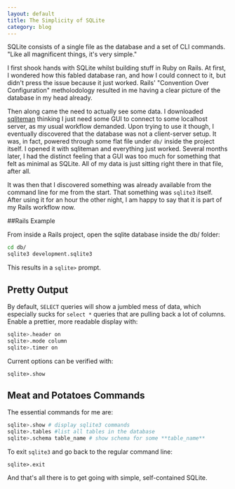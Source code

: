 ```yaml
---
layout: default
title: The Simplicity of SQLite
category: blog
---
```


SQLite consists of a single file as the database and a set of CLI commands. "Like all magnificent things, it's very simple."

I first shook hands with SQLite whilst building stuff in Ruby on Rails. At first, I wondered how this fabled database ran, and how I could connect to it, but didn't press the issue because it just worked. Rails' "Convention Over Configuration" metholodology resulted in me having a clear picture of the database in my head already.

Then along came the need to actually see some data. I downloaded [sqliteman](http://sqliteman.yarpen.cz/) thinking I just need some GUI to connect to some localhost server, as my usual workflow demanded. Upon trying to use it though, I eventually discovered that the database was not a client-server setup. It was, in fact, powered through some flat file under ```db/``` inside the project itself. I opened it with sqliteman and everything just worked. Several months later, I had the distinct feeling that a GUI was too much for something that felt as minimal as SQLite. All of my data is just sitting right there in that file, after all.

It was then that I discovered something was already available from the command line for me from the start. That something was ```sqlite3``` itself. After using it for an hour the other night, I am happy to say that it is part of my Rails workflow now.

##Rails Example

From inside a Rails project, open the sqlite database inside the db/ folder:

```sh
cd db/
sqlite3 development.sqlite3
```

This results in a ```sqlite>``` prompt.

## Pretty Output

By default, ```SELECT``` queries will show a jumbled mess of data, which especially sucks for ```select *``` queries that are pulling back a lot of columns. Enable a prettier, more readable display with:

```sh
sqlite>.header on
sqlite>.mode column
sqlite>.timer on
```

Current options can be verified with:

```
sqlite>.show
```

## Meat and Potatoes Commands

The essential commands for me are:

```sh
sqlite>.show # display sqlite3 commands
sqlite>.tables #list all tables in the database
sqlite>.schema table_name # show schema for some **table_name**
```

To exit ```sqlite3``` and go back to the regular command line:

```
sqlite>.exit
```

And that's all there is to get going with simple, self-contained SQLite.
